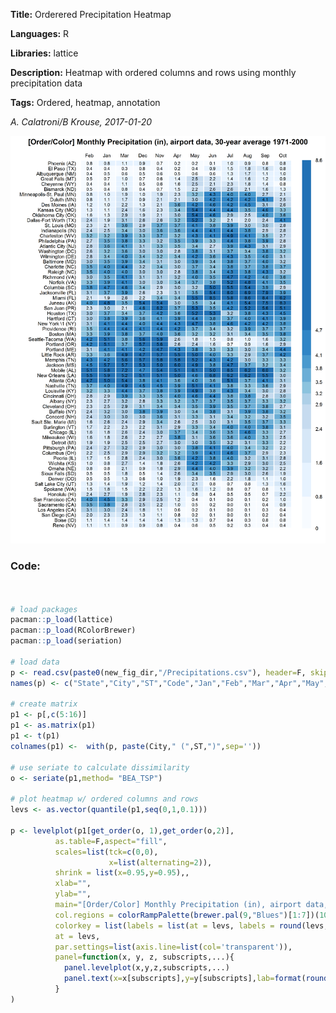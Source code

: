 **Title:**  Orderered Precipitation Heatmap

**Languages:** R

**Libraries:** lattice

**Description:** Heatmap with ordered columns and rows using monthly precipitation data   

**Tags:** Ordered, heatmap, annotation

*A. Calatroni/B Krouse, 2017-01-20* 
  
![](0006-precip-levelplot-lattice.png)

### Code:
```r


# load packages
pacman::p_load(lattice)
pacman::p_load(RColorBrewer)
pacman::p_load(seriation)

# load data
p <- read.csv(paste0(new_fig_dir,"/Precipitations.csv"), header=F, skip=5, nrows=71)
names(p) <- c("State","City","ST","Code","Jan","Feb","Mar","Apr","May","Jun","Jul","Aug","Sep","Oct","Nov"," Dec","Tot")

# create matrix
p1 <- p[,c(5:16)]
p1 <- as.matrix(p1)
p1 <- t(p1)
colnames(p1) <-  with(p, paste(City," (",ST,")",sep='')) 

# use seriate to calculate dissimilarity
o <- seriate(p1,method= "BEA_TSP")

# plot heatmap w/ ordered columns and rows
levs <- as.vector(quantile(p1,seq(0,1,0.1)))

p <- levelplot(p1[get_order(o, 1),get_order(o,2)],
          as.table=F,aspect="fill",
          scales=list(tck=c(0,0),
                      x=list(alternating=2)),
          shrink = list(x=0.95,y=0.95),,
          xlab="",
          ylab="",
          main="[Order/Color] Monthly Precipitation (in), airport data, 30-year average 1971-2000",
          col.regions = colorRampPalette(brewer.pal(9,"Blues")[1:7])(10),
          colorkey = list(labels = list(at = levs, labels = round(levs,1))),
          at = levs,
          par.settings=list(axis.line=list(col='transparent')),
          panel=function(x, y, z, subscripts,...){
            panel.levelplot(x,y,z,subscripts,...)
            panel.text(x=x[subscripts],y=y[subscripts],lab=format(round(z[subscripts],1),digit=1),cex=0.7)             
          }
)  


```



